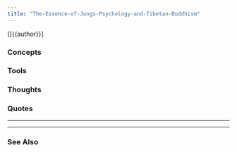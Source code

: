 ```yaml
---
title: "The-Essence-of-Jungs-Psychology-and-Tibetan-Buddhism"
---
```

[[{{author}}]

### Concepts

### Tools

### Thoughts

### Quotes
---


----
### See Also	